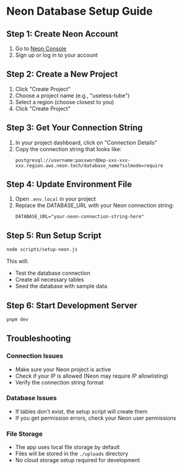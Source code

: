 # Neon Database Setup Guide

## Step 1: Create Neon Account
1. Go to [Neon Console](https://console.neon.tech/)
2. Sign up or log in to your account

## Step 2: Create a New Project
1. Click "Create Project"
2. Choose a project name (e.g., "useless-tube")
3. Select a region (choose closest to you)
4. Click "Create Project"

## Step 3: Get Your Connection String
1. In your project dashboard, click on "Connection Details"
2. Copy the connection string that looks like:
   ```
   postgresql://username:password@ep-xxx-xxx-xxx.region.aws.neon.tech/database_name?sslmode=require
   ```

## Step 4: Update Environment File
1. Open `.env.local` in your project
2. Replace the DATABASE_URL with your Neon connection string:
   ```env
   DATABASE_URL="your-neon-connection-string-here"
   ```

## Step 5: Run Setup Script
```bash
node scripts/setup-neon.js
```

This will:
- Test the database connection
- Create all necessary tables
- Seed the database with sample data

## Step 6: Start Development Server
```bash
pnpm dev
```

## Troubleshooting

### Connection Issues
- Make sure your Neon project is active
- Check if your IP is allowed (Neon may require IP allowlisting)
- Verify the connection string format

### Database Issues
- If tables don't exist, the setup script will create them
- If you get permission errors, check your Neon user permissions

### File Storage
- The app uses local file storage by default
- Files will be stored in the `./uploads` directory
- No cloud storage setup required for development 